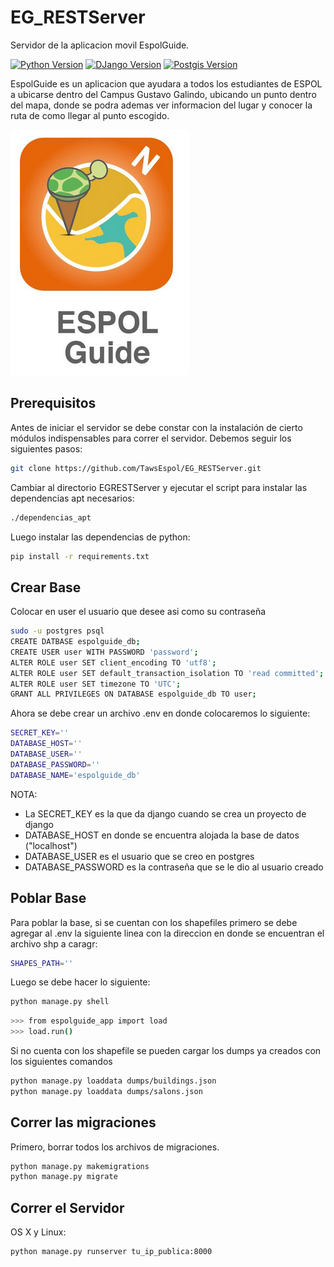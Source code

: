 # EG_RESTServer
Servidor de la aplicacion movil EspolGuide.

[![Python Version][python-image]][python-downloads]
[![DJango Version][django-image]][django-downloads]
[![Postgis Version][postgis-image]][postgis-downloads]

EspolGuide es un aplicacion que ayudara a todos los estudiantes de ESPOL a ubicarse dentro del Campus Gustavo Galindo, ubicando un punto dentro del mapa, donde se podra ademas ver informacion del lugar y conocer la ruta de como llegar al punto escogido.

![](header.png)

## Prerequisitos

Antes de iniciar el servidor se debe constar con la instalación de cierto módulos indispensables para correr el servidor. Debemos seguir los siguientes pasos:

```sh
git clone https://github.com/TawsEspol/EG_RESTServer.git
```
Cambiar al directorio EGRESTServer y ejecutar el script para instalar las dependencias apt necesarios:

```sh
./dependencias_apt
```

Luego instalar las dependencias de python:

```sh
pip install -r requirements.txt
```

## Crear Base

Colocar en user el usuario que desee asi como su contraseña

```sh
sudo -u postgres psql
CREATE DATBASE espolguide_db;
CREATE USER user WITH PASSWORD 'password';
ALTER ROLE user SET client_encoding TO 'utf8';
ALTER ROLE user SET default_transaction_isolation TO 'read committed';
ALTER ROLE user SET timezone TO 'UTC';
GRANT ALL PRIVILEGES ON DATABASE espolguide_db TO user;
```

Ahora se debe crear un archivo .env en donde colocaremos lo siguiente:

```sh
SECRET_KEY='' 
DATABASE_HOST=''
DATABASE_USER=''
DATABASE_PASSWORD=''
DATABASE_NAME='espolguide_db'
```
NOTA: 
- La SECRET_KEY es la que da django cuando se crea un proyecto de django
- DATABASE_HOST en donde se encuentra alojada la base de datos ("localhost")
- DATABASE_USER es el usuario que se creo en postgres
- DATABASE_PASSWORD es la contraseña que se le dio al usuario creado



## Poblar Base

Para poblar la base, si se cuentan con los shapefiles primero se debe agregar al .env la siguiente linea con la direccion en donde se encuentran el archivo shp a caragr:

```sh
SHAPES_PATH=''
```

Luego se debe hacer lo siguiente:

```sh
python manage.py shell
```

```sh
>>> from espolguide_app import load
>>> load.run()
```


Si no cuenta con los shapefile se pueden cargar los dumps ya creados con los siguientes comandos

```sh
python manage.py loaddata dumps/buildings.json
python manage.py loaddata dumps/salons.json
```

## Correr las migraciones
Primero, borrar todos los archivos de migraciones.

```sh
python manage.py makemigrations
python manage.py migrate
```



## Correr el Servidor

OS X y Linux:


```sh
python manage.py runserver tu_ip_publica:8000
```







[python-image]: https://img.shields.io/pypi/pyversions/Django.svg
[django-image]: https://img.shields.io/pypi/dm/Django.svg
[python-downloads]: https://www.python.org/downloads/
[django-downloads]: https://www.djangoproject.com/download/
[postgis-image]: https://img.shields.io/pypi/dm/Django.svg
[postgis-downloads]: http://www.gis-blog.com/how-to-install-postgis-2-3-on-ubuntu-16-04-lts/
